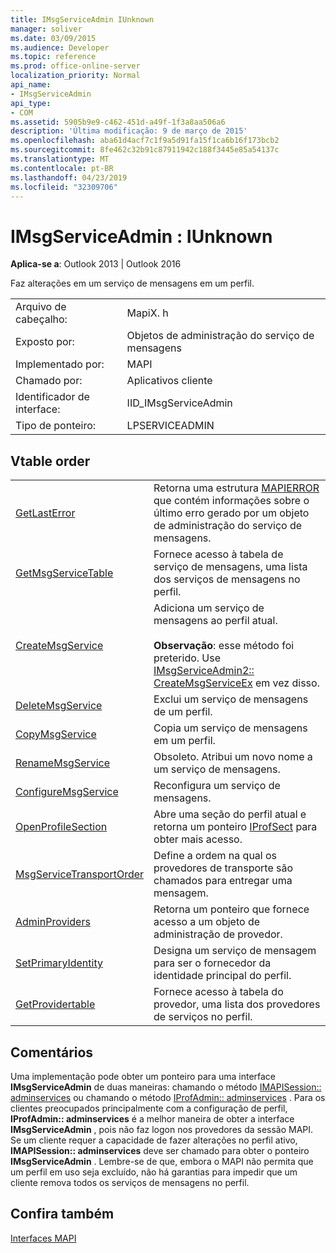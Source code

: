 ```yaml
---
title: IMsgServiceAdmin IUnknown
manager: soliver
ms.date: 03/09/2015
ms.audience: Developer
ms.topic: reference
ms.prod: office-online-server
localization_priority: Normal
api_name:
- IMsgServiceAdmin
api_type:
- COM
ms.assetid: 5905b9e9-c462-451d-a49f-1f3a8aa506a6
description: 'Última modificação: 9 de março de 2015'
ms.openlocfilehash: aba61d4acf7c1f9a5d91fa15f1ca6b16f173bcb2
ms.sourcegitcommit: 8fe462c32b91c87911942c188f3445e85a54137c
ms.translationtype: MT
ms.contentlocale: pt-BR
ms.lasthandoff: 04/23/2019
ms.locfileid: "32309706"
---
```

# <a name="imsgserviceadmin--iunknown"></a>IMsgServiceAdmin : IUnknown

  
  
**Aplica-se a**: Outlook 2013 | Outlook 2016 
  
Faz alterações em um serviço de mensagens em um perfil.
  
|||
|:-----|:-----|
|Arquivo de cabeçalho:  <br/> |MapiX. h  <br/> |
|Exposto por:  <br/> |Objetos de administração do serviço de mensagens  <br/> |
|Implementado por:  <br/> |MAPI  <br/> |
|Chamado por:  <br/> |Aplicativos cliente  <br/> |
|Identificador de interface:  <br/> |IID_IMsgServiceAdmin  <br/> |
|Tipo de ponteiro:  <br/> |LPSERVICEADMIN  <br/> |
   
## <a name="vtable-order"></a>Vtable order

|||
|:-----|:-----|
|[GetLastError](imsgserviceadmin-getlasterror.md) <br/> |Retorna uma estrutura [MAPIERROR](mapierror.md) que contém informações sobre o último erro gerado por um objeto de administração do serviço de mensagens.  <br/> |
|[GetMsgServiceTable](imsgserviceadmin-getmsgservicetable.md) <br/> |Fornece acesso à tabela de serviço de mensagens, uma lista dos serviços de mensagens no perfil.  <br/> |
|[CreateMsgService](imsgserviceadmin-createmsgservice.md) <br/> |Adiciona um serviço de mensagens ao perfil atual.  <br/> <br/>**Observação**: esse método foi preterido. Use [IMsgServiceAdmin2:: CreateMsgServiceEx](imsgserviceadmin2-createmsgserviceex.md) em vez disso.           |
|[DeleteMsgService](imsgserviceadmin-deletemsgservice.md) <br/> |Exclui um serviço de mensagens de um perfil.  <br/> |
|[CopyMsgService](imsgserviceadmin-copymsgservice.md) <br/> |Copia um serviço de mensagens em um perfil.  <br/> |
|[RenameMsgService](imsgserviceadmin-renamemsgservice.md) <br/> |Obsoleto. Atribui um novo nome a um serviço de mensagens.  <br/> |
|[ConfigureMsgService](imsgserviceadmin-configuremsgservice.md) <br/> |Reconfigura um serviço de mensagens.  <br/> |
|[OpenProfileSection](imsgserviceadmin-openprofilesection.md) <br/> |Abre uma seção do perfil atual e retorna um ponteiro [IProfSect](iprofsectimapiprop.md) para obter mais acesso.  <br/> |
|[MsgServiceTransportOrder](imsgserviceadmin-msgservicetransportorder.md) <br/> |Define a ordem na qual os provedores de transporte são chamados para entregar uma mensagem.  <br/> |
|[AdminProviders](imsgserviceadmin-adminproviders.md) <br/> |Retorna um ponteiro que fornece acesso a um objeto de administração de provedor.  <br/> |
|[SetPrimaryIdentity](imsgserviceadmin-setprimaryidentity.md) <br/> |Designa um serviço de mensagem para ser o fornecedor da identidade principal do perfil.  <br/> |
|[GetProvidertable](imsgserviceadmin-getprovidertable.md) <br/> |Fornece acesso à tabela do provedor, uma lista dos provedores de serviços no perfil.  <br/> |
   
## <a name="remarks"></a>Comentários

Uma implementação pode obter um ponteiro para uma interface **IMsgServiceAdmin** de duas maneiras: chamando o método [IMAPISession:: adminservices](imapisession-adminservices.md) ou chamando o método [IProfAdmin:: adminservices](iprofadmin-adminservices.md) . Para os clientes preocupados principalmente com a configuração de perfil, **IProfAdmin:: adminservices** é a melhor maneira de obter a interface **IMsgServiceAdmin** , pois não faz logon nos provedores da sessão MAPI. Se um cliente requer a capacidade de fazer alterações no perfil ativo, **IMAPISession:: adminservices** deve ser chamado para obter o ponteiro **IMsgServiceAdmin** . Lembre-se de que, embora o MAPI não permita que um perfil em uso seja excluído, não há garantias para impedir que um cliente remova todos os serviços de mensagens no perfil. 
  
## <a name="see-also"></a>Confira também



[Interfaces MAPI](mapi-interfaces.md)

